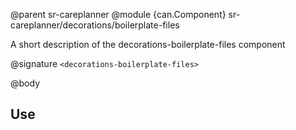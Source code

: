 @parent sr-careplanner
@module {can.Component} sr-careplanner/decorations/boilerplate-files <decorations-boilerplate-files>

A short description of the decorations-boilerplate-files component

@signature `<decorations-boilerplate-files>`

@body

## Use

